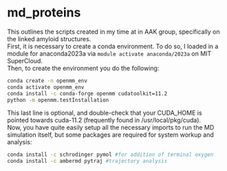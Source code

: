 # md_proteins
This outlines the scripts created in my time at in AAK group, specifically on the linked amyloid structures.  
First, it is necessary to create a conda environment. To do so, I loaded in a module for anaconda2023a via `module activate anaconda/2023a` on MIT SuperCloud.  
Then, to create the environment you do the following:
```bash
conda create -n openmm_env
conda activate openmm_env
conda install -c conda-forge openmm cudatoolkit=11.2
python -m openmm.testInstallation
```
This last line is optional, and double-check that your CUDA_HOME is pointed towards cuda-11.2 (frequently found in /usr/local/pkg/cuda).  
Now, you have quite easily setup all the necessary imports to run the MD simulation itself, but some packages are required for system workup and analysis:
```bash
conda install -c schrodinger pymol #for addition of terminal oxygen
conda install -c ambermd pytraj #trajectory analysis

```
